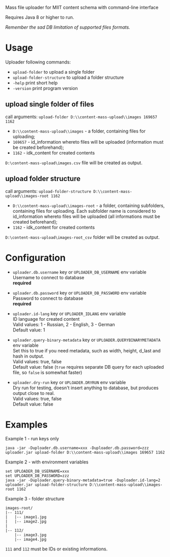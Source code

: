 Mass file uploader for MIIT content schema with command-line interface

Requires Java 8 or higher to run.

*Remember the sad DB limitation of supported files formats.*

# Usage

Uploader following commands:
- `upload-folder` to upload a single folder
- `upload-folder-structure` to upload a folder structure
- `-help` print short help
- `-version` print program version

## upload single folder of files
call arguments: `upload-folder D:\\content-mass-upload\\images 169657 1162`
- `D:\\content-mass-upload\\images` - a folder, containing files for uploading;
- `169657` - id_information whereto files will be uploaded (information must be created beforehand);
- `1162` - idk_content for created contents

`D:\content-mass-upload\images.csv` file will be created as output.

## upload folder structure
call arguments: `upload-folder-structure D:\\content-mass-upload\\images-root 1162`
- `D:\\content-mass-upload\\images-root` - a folder, containing subfolders, containing files for uploading.
  Each subfolder name is considered to id_information whereto files will be uploaded (all informations must be created beforehand);
- `1162` - idk_content for created contents

`D:\content-mass-upload\images-root_csv` folder will be created as output.

# Configuration

- `uploader.db.username` key or `UPLOADER_DB_USERNAME` env variable  
Username to connect to database  
**required**

- `uploader.db.password` key or `UPLOADER_DB_PASSWORD` env variable  
Password to connect to database  
**required**

- `uploader.id-lang` key or `UPLOADER_IDLANG` env variable  
ID language for created content  
Valid values: 1 - Russian, 2 - English, 3 - German  
Default value: 1 

- `uploader.query-binary-metadata` key or `UPLOADER.QUERYBINARYMETADATA` env variable  
Set this to true if you need metadata, such as width, height, d_last and hash in output.  
Valid values: true, false  
Default value: false (`true` requires separate DB query for each uploaded file, so `false` is somewhat faster)

- `uploader.dry-run` key or `UPLOADER.DRYRUN` env variable  
Dry run for testing, doesn't insert anything to database, but produces output close to real.  
Valid values: true, false  
Default value: false

# Examples

Example 1 - run keys only

`java -jar -Duploader.db.username=xxx -Duploader.db.password=zzz uploader.jar upload-folder D:\\content-mass-upload\\images 169657 1162`

Example 2 - with environment variables

`set UPLOADER_DB_USERNAME=xxx`  
`set UPLOADER_DB_PASSWORD=zzz`  
`java -jar -Duploader.query-binary-metadata=true -Duploader.id-lang=2 uploader.jar upload-folder-structure D:\\content-mass-upload\\images-root 1162`

Example 3 - folder structure

```
images-root/  
|-- 111/
|   |-- image1.jpg  
|   |-- image2.jpg  
|
|-- 112/
    |-- image3.jpg  
    |-- image4.jpg  
```

`111` and `112` must be IDs or existing informations.